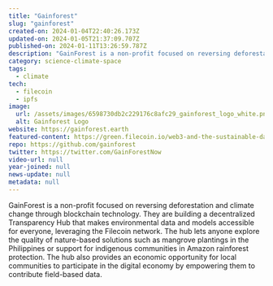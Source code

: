 ```yaml
---
title: "Gainforest"
slug: "gainforest"
created-on: 2024-01-04T22:40:26.173Z
updated-on: 2024-01-05T21:37:09.707Z
published-on: 2024-01-11T13:26:59.787Z
description: "GainForest is a non-profit focused on reversing deforestation and climate change through blockchain technology."
category: science-climate-space
tags:
  - climate
tech:
  - filecoin
  - ipfs
image:
  url: /assets/images/6598730db2c229176c8afc29_gainforest_logo_white.png
  alt: Gainforest Logo
website: https://gainforest.earth
featured-content: https://green.filecoin.io/web3-and-the-sustainable-data-movement/
repo: https://github.com/gainforest
twitter: https://twitter.com/GainForestNow
video-url: null
year-joined: null
news-update: null
metadata: null
---
```


GainForest is a non-profit focused on reversing deforestation and climate change through blockchain technology. They are building a decentralized Transparency Hub that makes environmental data and models accessible for everyone, leveraging the Filecoin network. The hub lets anyone explore the quality of nature-based solutions such as mangrove plantings in the Philippines or support for indigenous communities in Amazon rainforest protection. The hub also provides an economic opportunity for local communities to participate in the digital economy by empowering them to contribute field-based data.
